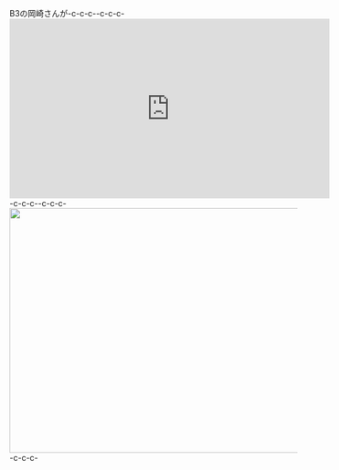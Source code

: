 B3の岡崎さんが-c-c-c--c-c-c-<iframe width="560" height="315" src="https://www.youtube.com/embed/FpcTqOiYzMc" frameborder="0" allowfullscreen></iframe>-c-c-c--c-c-c-<a href="https://lab.ueda.tech/wp-content/uploads/2017/06/hector08_eddited.png"><img src="https://lab.ueda.tech/wp-content/uploads/2017/06/hector08_eddited.png" alt="" width="762" height="429" class="alignright size-full wp-image-3000" /></a>-c-c-c-
